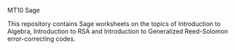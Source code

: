 MT10 Sage

This repository contains Sage worksheets on the topics of Introduction to Algebra, Introduction to RSA and Introduction to Generalized Reed-Solomon error-correcting codes.
